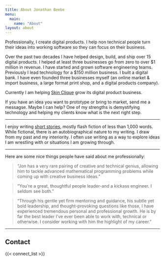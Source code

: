 ```yaml
---
title: About Jonathan Beebe
menu: 
  main:
    name: "About"
layout: about
---
```


Professionally, I create digital products. I help non technical people turn their ideas into working software so they can focus on their business.

Over the past two decades I have helped design, build, and ship over 15 digital products. I helped at least three businesses go from zero to over $1 million in revenue. I have started and grown software engineering teams. Previously I lead technology for a $150 million business. I built a digital bank. I have even founded three businesses myself (an online market & import business, a large format print shop, and a digital products company).

Currently I am helping [Skin Clique](https://www.skinclique.com/) grow its digital product business.

If you have an idea you want to prototype or bring to market, send me a messagse. Maybe I can help? One of my strengths is demystifying technology and helping my clients know what is the next right step.

---

I enjoy writing [short stories](/stories), mostly flash fiction of less than 1,000 words. While fictional, there is an autobiographical nature to my writing. I draw from my past and my interiority. I often use writing as a way to explore ideas I am wrestling with or situations I am growing through.

---

Here are some nice things people have said about me professionally:

> “Jon has a very rare pairing of creative and technical genius, allowing him to tackle advanced mathematical programming problems while coming up with creative business ideas.”

> “You're a great, thoughtful people leader-and a kickass engineer. I seldom see both.”

> “Through his gentle yet firm mentoring and guidance, his subtle yet bold leadership, and thought-provoking questions like those, I have experienced tremendous personal and professional growth. He is by far the best leader I’ve ever been able to work with, technical or otherwise. I consider working with him the highlight of my career.”

---

## Contact

{{< connect_list >}}


